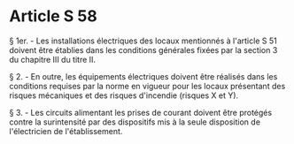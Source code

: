 # Article S 58

§ 1er. - Les installations électriques des locaux mentionnés à l'article S 51 doivent être établies dans les conditions générales fixées par la section 3 du chapitre III du titre II.

§ 2. - En outre, les équipements électriques doivent être réalisés dans les conditions requises par la norme en vigueur pour les locaux présentant des risques mécaniques et des risques d'incendie (risques X et Y).

§ 3. - Les circuits alimentant les prises de courant doivent être protégés contre la surintensité par des dispositifs mis à la seule disposition de l'électricien de l'établissement.
